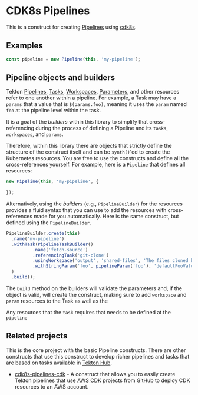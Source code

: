 # CDK8s Pipelines

This is a construct for creating [Pipelines](https://tekton.dev/docs/getting-started/pipelines/)
using [cdk8s](https://cdk8s.io/docs/latest/).

## Examples

```typescript
const pipeline = new Pipeline(this, 'my-pipeline');
```

## Pipeline objects and builders

Tekton [Pipelines](https://tekton.dev/docs/pipelines/),
[Tasks](https://tekton.dev/docs/pipelines/tasks/),
[Workspaces](https://tekton.dev/docs/pipelines/tasks/#specifying-workspaces),
[Parameters](https://tekton.dev/docs/pipelines/tasks/#specifying-parameters),
and other resources refer to one another within a pipeline. For example, a 
Task may have a `params` that a value that is `$(params.foo)`, meaning it uses
the `param` named `foo` at the pipeline level within the task.

It is a goal of the _builders_ within this library to simplify that
cross-referencing during the process of defining a Pipeline and its `tasks`,
`workspaces`, and `params`.

Therefore, within this library there are objects that strictly define the
structure of the construct itself and can be `synth()`'ed to create the 
Kubernetes resources. You are free to use the constructs and define all the 
cross-references yourself. For example, here is a `Pipeline` that defines all 
resources:

```typescript
new Pipeline(this, 'my-pipeline', {
  
});
```

Alternatively, using the _builders_ (e.g., `PipelineBuilder`) for the resources
provides a fluid syntax that you can use to add the resources with cross-references
made for you automatically. Here is the same construct, but defined using the 
`PipelineBuilder`.

```typescript
PipelineBuilder.create(this)
  .name('my-pipeline')
  .withTask(PipelineTaskBuilder()
          .name('fetch-source')   
          .referencingTask('git-clone')
          .usingWorkspace('output', 'shared-files', 'The files cloned by the task')
          .withStringParam('foo', pipelineParam('foo'), 'defaultFooValue')
  )
  .build();
```

The `build` method on the builders will validate the parameters and, if the 
object is valid, will create the construct, making sure to add `workspace`
and `param` resources to the Task as well as the 

Any resources that the `task` requires that needs to be defined at the `pipeline`

## Related projects

This is the core project with the basic Pipeline constructs. There are other 
constructs that use this construct to develop richer pipelines and tasks that
are based on tasks available in [Tekton Hub](https://hub.tekton.dev/).

* [cdk8s-pipelines-cdk](TODO) - A construct that allows you to easily create 
 Tekton pipelines that use [AWS CDK](https://aws.amazon.com/cdk/) projects from 
 GitHub to deploy CDK resources to an AWS account. 

